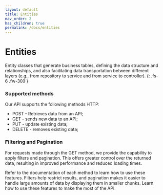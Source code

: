 ```yaml
---
layout: default
title: Entities
nav_order: 2
has_children: true
permalink: /docs/entities
---
```


# Entities

Entity classes that generate business tables, defining the data structure and relationships, and also facilitating data transportation between different layers (e.g., from repository to service and from service to controller).
{: .fs-6 .fw-300 }

### Supported methods

Our API supports the following methods HTTP:

- POST - Retrieves data from an API;
- GET - sends new data to an API;
- PUT - update existing data;
- DELETE - removes existing data;

### Filtering and Pagination

For requests made through the GET method, we provide the capability to apply filters and pagination. This offers greater control over the returned data, resulting in improved performance and reduced loading times.

Refer to the documentation of each method to learn how to use these features. Filters help restrict results, and pagination makes it easier to handle large amounts of data by displaying them in smaller chunks. Learn how to use these features to make the most of the API.

